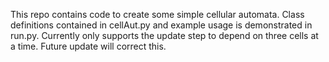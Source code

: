 This repo contains code to create some simple cellular automata. 
Class definitions contained in cellAut.py and example usage is demonstrated in run.py.
Currently only supports the update step to depend on three cells at a time. Future update will correct this.
